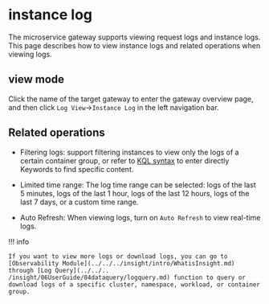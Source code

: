 # instance log

The microservice gateway supports viewing request logs and instance logs. This page describes how to view instance logs and related operations when viewing logs.

## view mode

Click the name of the target gateway to enter the gateway overview page, and then click `Log View`->`Instance Log` in the left navigation bar.

<!--Update screenshot-->

## Related operations

- Filtering logs: support filtering instances to view only the logs of a certain container group, or refer to [KQL syntax](https://www.elastic.co/guide/en/kibana/current/kuery-query.html) to enter directly Keywords to find specific content.

- Limited time range: The log time range can be selected: logs of the last 5 minutes, logs of the last 1 hour, logs of the last 12 hours, logs of the last 7 days, or a custom time range.

- Auto Refresh: When viewing logs, turn on `Auto Refresh` to view real-time logs.

<!--Supplementary Screenshot-->

!!! info

    If you want to view more logs or download logs, you can go to [Observability Module](../../../insight/intro/WhatisInsight.md) through [Log Query](../../.. /insight/06UserGuide/04dataquery/logquery.md) function to query or download logs of a specific cluster, namespace, workload, or container group.